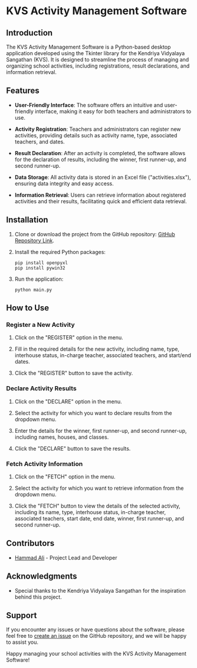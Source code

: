 # KVS Activity Management Software

## Introduction

The KVS Activity Management Software is a Python-based desktop application developed using the Tkinter library for the Kendriya Vidyalaya Sangathan (KVS). It is designed to streamline the process of managing and organizing school activities, including registrations, result declarations, and information retrieval.

## Features

- **User-Friendly Interface**: The software offers an intuitive and user-friendly interface, making it easy for both teachers and administrators to use.

- **Activity Registration**: Teachers and administrators can register new activities, providing details such as activity name, type, associated teachers, and dates.

- **Result Declaration**: After an activity is completed, the software allows for the declaration of results, including the winner, first runner-up, and second runner-up.

- **Data Storage**: All activity data is stored in an Excel file ("activities.xlsx"), ensuring data integrity and easy access.

- **Information Retrieval**: Users can retrieve information about registered activities and their results, facilitating quick and efficient data retrieval.

## Installation

1. Clone or download the project from the GitHub repository: [GitHub Repository Link](https://github.com/hammadali1805/activity_management).

2. Install the required Python packages:
   ```
   pip install openpyxl
   pip install pywin32
   ```

3. Run the application:
   ```
   python main.py
   ```

## How to Use

### Register a New Activity

1. Click on the "REGISTER" option in the menu.

2. Fill in the required details for the new activity, including name, type, interhouse status, in-charge teacher, associated teachers, and start/end dates.

3. Click the "REGISTER" button to save the activity.

### Declare Activity Results

1. Click on the "DECLARE" option in the menu.

2. Select the activity for which you want to declare results from the dropdown menu.

3. Enter the details for the winner, first runner-up, and second runner-up, including names, houses, and classes.

4. Click the "DECLARE" button to save the results.

### Fetch Activity Information

1. Click on the "FETCH" option in the menu.

2. Select the activity for which you want to retrieve information from the dropdown menu.

3. Click the "FETCH" button to view the details of the selected activity, including its name, type, interhouse status, in-charge teacher, associated teachers, start date, end date, winner, first runner-up, and second runner-up.

## Contributors

- [Hammad Ali](https://github.com/hammadali1805) - Project Lead and Developer

## Acknowledgments

- Special thanks to the Kendriya Vidyalaya Sangathan for the inspiration behind this project.

## Support

If you encounter any issues or have questions about the software, please feel free to [create an issue](https://github.com/hammadali1805/activity_management/issues) on the GitHub repository, and we will be happy to assist you.

Happy managing your school activities with the KVS Activity Management Software!
